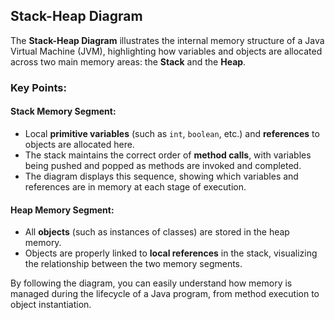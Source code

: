## Stack-Heap Diagram

The **Stack-Heap Diagram** illustrates the internal memory structure of a Java Virtual Machine (JVM), highlighting how variables and objects are allocated across two main memory areas: the **Stack** and the **Heap**.

### Key Points:

#### Stack Memory Segment:
- Local **primitive variables** (such as `int`, `boolean`, etc.) and **references** to objects are allocated here.
- The stack maintains the correct order of **method calls**, with variables being pushed and popped as methods are invoked and completed.
- The diagram displays this sequence, showing which variables and references are in memory at each stage of execution.

#### Heap Memory Segment:
- All **objects** (such as instances of classes) are stored in the heap memory.
- Objects are properly linked to **local references** in the stack, visualizing the relationship between the two memory segments.

By following the diagram, you can easily understand how memory is managed during the lifecycle of a Java program, from method execution to object instantiation.
